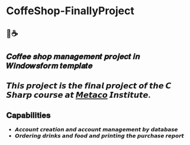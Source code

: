 # CoffeShop-FinallyProject
🍵☕
----------------------------------------------------------------
𝑪𝒐𝒇𝒇𝒆𝒆 𝒔𝒉𝒐𝒑 𝒎𝒂𝒏𝒂𝒈𝒆𝒎𝒆𝒏𝒕 𝒑𝒓𝒐𝒋𝒆𝒄𝒕 𝒊𝒏 𝑾𝒊𝒏𝒅𝒐𝒘𝒔𝒇𝒐𝒓𝒎 𝒕𝒆𝒎𝒑𝒍𝒂𝒕𝒆
----------------------------------------------------------------
𝙏𝙝𝙞𝙨 𝙥𝙧𝙤𝙟𝙚𝙘𝙩 𝙞𝙨 𝙩𝙝𝙚 𝙛𝙞𝙣𝙖𝙡 𝙥𝙧𝙤𝙟𝙚𝙘𝙩 𝙤𝙛 𝙩𝙝𝙚 𝘾 𝙎𝙝𝙖𝙧𝙥 𝙘𝙤𝙪𝙧𝙨𝙚 𝙖𝙩 [ 𝙈𝙚𝙩𝙖𝙘𝙤](https://tr.metacomplex.com) 𝙄𝙣𝙨𝙩𝙞𝙩𝙪𝙩𝙚.
----------------------------------------------------------------
𝐂𝐚𝐩𝐚𝐛𝐢𝐥𝐢𝐭𝐢𝐞𝐬
----------------------------------------------------------------
- 𝘼𝙘𝙘𝙤𝙪𝙣𝙩 𝙘𝙧𝙚𝙖𝙩𝙞𝙤𝙣 𝙖𝙣𝙙 𝙖𝙘𝙘𝙤𝙪𝙣𝙩 𝙢𝙖𝙣𝙖𝙜𝙚𝙢𝙚𝙣𝙩 𝙗𝙮 𝙙𝙖𝙩𝙖𝙗𝙖𝙨𝙚
- 𝙊𝙧𝙙𝙚𝙧𝙞𝙣𝙜 𝙙𝙧𝙞𝙣𝙠𝙨 𝙖𝙣𝙙 𝙛𝙤𝙤𝙙 𝙖𝙣𝙙 𝙥𝙧𝙞𝙣𝙩𝙞𝙣𝙜 𝙩𝙝𝙚 𝙥𝙪𝙧𝙘𝙝𝙖𝙨𝙚 𝙧𝙚𝙥𝙤𝙧𝙩

